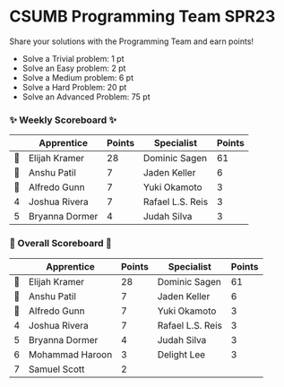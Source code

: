 # CSUMB Programming Team SPR23

Share your solutions with the Programming Team and earn points!

- Solve a Trivial problem: 1 pt
- Solve an Easy problem: 2 pt
- Solve a Medium problem: 6 pt
- Solve a Hard Problem: 20 pt
- Solve an Advanced Problem: 75 pt

### ✨ Weekly Scoreboard ✨
| |Apprentice|Points|Specialist|Points|
|-------|-------|-------|-------|-------|
|🥇|Elijah Kramer|28|Dominic Sagen|61|
|🥈|Anshu Patil|7|Jaden Keller|6|
|🥉|Alfredo Gunn|7|Yuki Okamoto|3|
|4|Joshua Rivera|7|Rafael L.S. Reis|3|
|5|Bryanna Dormer|4|Judah Silva|3|

### 🏁 Overall Scoreboard 🏁
| |Apprentice|Points|Specialist|Points|
|-------|-------|-------|-------|-------|
|🥇|Elijah Kramer|28|Dominic Sagen|61|
|🥈|Anshu Patil|7|Jaden Keller|6|
|🥉|Alfredo Gunn|7|Yuki Okamoto|3|
|4|Joshua Rivera|7|Rafael L.S. Reis|3|
|5|Bryanna Dormer|4|Judah Silva|3|
|6|Mohammad Haroon|3|Delight Lee|3|
|7|Samuel Scott|2| | |

